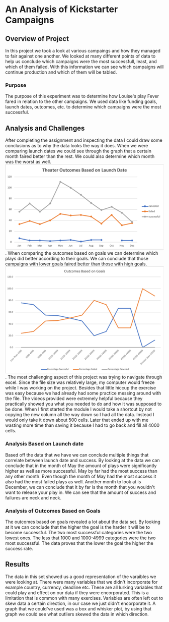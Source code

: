 # An Analysis of Kickstarter Campaigns 
## Overview of Project
In this project we took a look at various campaings and how they managed to fair against one another. We looked at many different points of data to help us conclude which campaigns were the most successfull, least, and which of them failed. With this information we can see which campaigns will continue production and which of them will be tabled. 
### Purpose
The purpose of this experiment was to determine how Louise's play Fever fared in relation to the other campaigns. We used data like funding goals, launch dates, outcomes, etc. to determine which campaigns were the most successful. 
## Analysis and Challenges
After completing the assignment and inspecting the data I could draw some conclusions as to why the data looks the way it does. When we were comparing launch dates we could see through the graph that a certain month faired better than the rest. We could also determine which month was the worst as well. ![Theater_outcomes_Vs_Launch](https://github.com/Mkhanali25/Kickstarter_Analysis1/blob/master/Images/Theater_Outcomes_Vs_Launch.png). When comparing the outcomes based on goals we can determine which plays did better according to their goals. We can conclude that those campaigns with lower goals faired better than those with high goals.![Outcomes_Vs_Goals](https://github.com/Mkhanali25/Kickstarter_Analysis1/blob/master/Images/Outcomes_vs_Goals.png).
The most challenging aspect of this project was trying to navigate through excel. Since the file size was relatively large, my computer would freeze while I was working on the project. Besides that little hiccup the exercise was easy because we had already had some practice messing around with the file. The videos provided were extremely helpful because they practically showed you what you needed to do and how it was supposed to be done. When I first started the module I would take a shortcut by not copying the new column all the way down so I had all the data. Instead I would only take it down about 500 cells. Later that ended up with me wasting more time than saving it because I had to go back and fill all 4000 cells.
### Analysis Based on Launch date
Based off the data that we have we can conclude multiple things that correlate between launch date and success. By looking at the data we can conclude that in the month of May the amount of plays were significantly higher as well as more successful. May by far had the most success than any other month. Even though the month of May had the most success it also had the most failed plays as well. Another month to look at is December, we can conclude that it by far is the month that you wouldn't want to release your play in. We can see that the amount of success and failures are neck and neck.
### Analysis of Outcomes Based on Goals
The outcomes based on goals revealed a lot about the data set. By looking at it we can conclude that the higher the goal is the harder it will be to become successful. The two most successful categories were the two lowest ones. The less that 1000 and 1000-4999 categories were the two most successful. The data proves that the lower the goal the higher the success rate.
## Results
The data in this set showed us a good representation of the varaibles we were looking at. There were many variables that we didn't incorporate for example country, currency, deadline etc. These are all lurking variables that could play and effect on our data if they were encorporated. This is a limitation that is common with many exercises. Variables are often left out to skew data a certain direction, in our case we just didn't encorporate it. A graph that we could've used was a box and whisker plot, by using that graph we could see what outliers skewed the data in which direction. 

